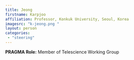 ```yaml
---
title: Jeong 
firstname: Karpjoo
affiliation: Professor, Konkuk University, Seoul, Korea
imagesrc: "k-jeong.png "
layout: person
categories:
 - "steering"
---
```


**PRAGMA Role:** Member of Telescience Working Group


